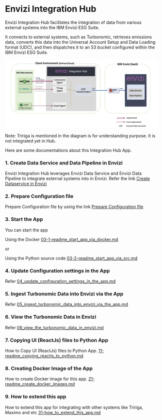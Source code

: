 # Envizi Integration Hub 

Envizi Integration Hub facilitates the integration of data from various external systems into the IBM Envizi ESG Suite.

It connects to external systems, such as Turbonomic, retrieves emissions data, converts this data into the Universal Account Setup and Data Loading format (UDC), and then dispatches it to an S3 bucket configured within the IBM Envizi ESG Suite.

<img src="/docs/images/img-11-arch.png">

Note: Tririga is mentioned in the diagram is for understanding purpose. It is not integrated yet in Hub.

Here are some documentations about this Integration Hub App.

### 1. Create Data Service and Data Pipeline in Envizi

Envizi Integration Hub leverages  Envizi Data Service and Envizi Data Pipeline to integrate external systems into in Envizi. Refer the link [Create Dataservice in Envizi](./docs/01-readme_create_dataservice_in_envizi.md)

### 2. Prepare Configuration file 

Prepare Configuration file by using the link [Prepare Configuration file](./docs/02-readme_prepare_config_file.md)

### 3. Start the App

You can start the app 

Using the Docker [03-1-readme_start_app_via_docker.md](./docs/03-1-readme_start_app_via_docker.md)

or

Using the Python source code [03-2-readme_start_app_via_src.md](./docs/03-2-readme_start_app_via_src.md)

### 4. Update Configuration settings in the App

Refer [04_update_configuration_settings_in_the_app.md](./docs/04_update_configuration_settings_in_the_app.md)

### 5. Ingest Turbonomic Data into Envizi via the App

Refer [05_ingest_turbonomic_data_into_envizi_via_the_app.md](./docs/05_ingest_turbonomic_data_into_envizi_via_the_app.md)

### 6. View the Turbonomic Data in Envizi
Refer [06_view_the_turbonomic_data_in_envizi.md](./docs/06_view_the_turbonomic_data_in_envizi.md)

### 7. Copying UI (ReactJs) files to Python App
How to Copy UI (ReactJs) files to Python App. [11-readme_copying_reactjs_to_python.md](./docs/11-readme_copying_reactjs_to_python.md)

### 8. Creating Docker Image of the App
How to create Docker image for this app. [21-readme_create_docker_images.md](./docs/21-readme_create_docker_images.md)

### 9. How to extend this app 
How to extend this app for integrating with other systems like Tririga, Maximo and etc [31-how_to_extend_this_app.md](./docs/31-how_to_extend_this_app.md)